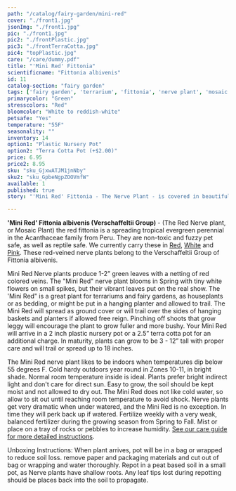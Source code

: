 ```yaml
---
path: "/catalog/fairy-garden/mini-red"
cover: "./front1.jpg"
jsonImg: "./front1.jpg"
pic: "./front1.jpg"
pic2: "./frontPlastic.jpg"
pic3: "./frontTerraCotta.jpg"
pic4: "topPlastic.jpg"
care: "/care/dummy.pdf"
title: "'Mini Red' Fittonia"
scientificname: "Fittonia albivenis"
id: 11
catalog-section: "fairy garden"
tags: ['fairy garden', 'terrarium', 'fittonia', 'nerve plant', 'mosaic plant']
primarycolor: "Green"
stresscolors: "Red"
bloomcolor: "White to reddish-white"
petsafe: "Yes"
temperature: "55F"
seasonality: ""
inventory: 14
option1: "Plastic Nursery Pot"
option2: "Terra Cotta Pot (+$2.00)"
price: 6.95
price2: 8.95
sku: "sku_GjxwATJM1jnNby"
sku2: "sku_GpbeNgpZOOVmfW"
available: 1
published: true
story: "'Mini Red' Fittonia - The Nerve Plant - is covered in beautiful red colored veins over green leaves."

---
```

<strong>'Mini Red' Fittonia albivenis (Verschaffeltii Group)</strong> - (The Red Nerve plant, or Mosaic Plant) the red fittonia is a spreading tropical evergreen perennial in the Acanthaceae family from Peru. They are non-toxic and fuzzy pet safe, as well as reptile safe. We currently carry these in [Red](/catalog/fairy-garden/mini-red), [White](/catalog/fairy-garden/mini-white) and [Pink](/catalog/fairy-garden/mini-pink). These red-veined nerve plants belong to the Verschaffeltii Group of Fittonia albivenis. 

Mini Red Nerve plants produce 1-2” green leaves with a netting of red colored veins. The "Mini Red" nerve plant blooms in Spring with tiny white flowers on small spikes, but their vibrant leaves put on the real show. The 'Mini Red" is a great plant for terrariums and fairy gardens, as houseplants or as bedding, or might be put in a hanging planter and allowed to trail. The Mini Red will spread as ground cover or will trail over the sides of hanging baskets and planters if allowed free reign. Pinching off shoots that grow leggy will encourage the plant to grow fuller and more bushy. Your Mini Red will arrive in a 2 inch plastic nursery pot or a 2.5” terra cotta pot for an additional charge. In maturity, plants can grow to be 3 - 12” tall with proper care and will trail or spread up to 18 inches.

The Mini Red nerve plant likes to be indoors when temperatures dip below 55 degrees F. Cold hardy outdoors year round in Zones 10-11, in bright shade. Normal room temperature inside is ideal. Plants prefer bright indirect light and don't care for direct sun. Easy to grow, the soil should be kept moist and not allowed to dry out. The Mini Red does not like cold water, so allow to sit out until reaching room temperature to avoid shock. Nerve plants get very dramatic when under watered, and the Mini Red is no exception. In time they will perk back up if watered. Fertilize weekly with a very weak, balanced fertilizer during the growing season from Spring to Fall. Mist or place on a tray of rocks or pebbles to increase humidity.  [See our care guide for more detailed instructions](/care/fittonia/).

Unboxing Instructions: When plant arrives, pot will be in a bag or wrapped to reduce soil loss. remove paper and packaging materials and cut out of bag or wrapping and water thoroughly. Repot in a peat based soil in a small pot, as Nerve plants have shallow roots. Any leaf tips lost during repotting should be places back into the soil to propagate. 